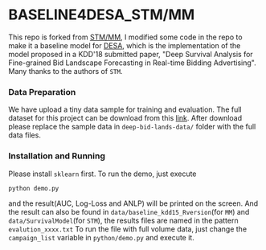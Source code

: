 
# BASELINE4DESA_STM/MM
This repo is forked from [STM/MM](https://github.com/zeromike/bid-lands), I modified some code in the repo to make it a baseline model for [DESA](https://github.com/qinjr/deep-bid-lands/tree/master/published_code), which is the implementation of the model proposed in a KDD'18 submitted paper, "Deep Survival Analysis for Fine-grained Bid Landscape Forecasting in Real-time Bidding Advertising".
Many thanks to the authors of `STM`.

### Data Preparation
We have upload a tiny data sample for training and evaluation.
The full dataset for this project can be download from this [link](http://apex.sjtu.edu.cn/datasets/13).
After download please replace the sample data in `deep-bid-lands-data/` folder with the full data files.

### Installation and Running
Please install `sklearn` first.
To run the demo, just execute
```
python demo.py
```
and the result(AUC, Log-Loss and ANLP) will be printed on the screen. And the result can also be found in `data/baseline_kdd15_Rversion`(for `MM`) and `data/SurvivalModel`(for `STM`), the results files are named in the pattern `evalution_xxxx.txt`
To run the file with full volume data, just change the `campaign_list` variable in `python/demo.py` and execute it.